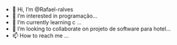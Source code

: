 - 👋 Hi, I’m @Rafael-ralves
- 👀 I’m interested in programação...
- 🌱 I’m currently learning c ...
- 💞️ I’m looking to collaborate on projeto de software para hotel...
- 📫 How to reach me ...

<!---
Rafael-ralves/Rafael-ralves is a ✨ special ✨ repository because its `README.md` (this file) appears on your GitHub profile.
You can click the Preview link to take a look at your changes.
--->
